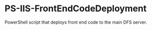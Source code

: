 # PS-IIS-FrontEndCodeDeployment
PowerShell script that deploys front end code to the main DFS server.
